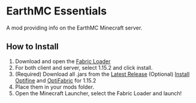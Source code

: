 # EarthMC Essentials
A mod providing info on the EarthMC Minecraft server.

## How to Install
1. Download and open the [Fabric Loader](https://fabricmc.net/use/)
2. For both client and server, select 1.15.2 and click install.
3. (Required) Download all .jars from the [Latest Release](https://github.com/Warriorrrr/EarthMCEssentials/releases/latest)
   (Optional) [Install Optifine](https://optifine.net/downloadx?f=preview_OptiFine_1.15.2_HD_U_G1_pre30.jar&x=191b71594134b184193b9956b9e65f6e) and [OptiFabric](https://www.curseforge.com/minecraft/mc-mods/optifabric/files/3048488) for 1.15.2
5. Place them in your mods folder.
6. Open the Minecraft Launcher, select the Fabric Loader and launch!
